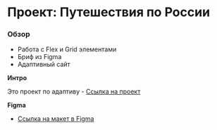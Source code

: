 # Проект: Путешествия по России

### Обзор
* Работа с Flex и Grid элементами
* Бриф из Figma
* Адаптивный сайт

**Интро**

Это проект по адаптиву - [Ссылка на проект](https://ghoston-91.github.io/russian-travel_ghoston/index.html)


**Figma**

* [Ссылка на макет в Figma](https://www.figma.com/file/5S2WSbEFL6awjVWJ0NWL8Q/Sprint-3_-Russia-_-desktop-mobile?node-id=28503%3A0)

